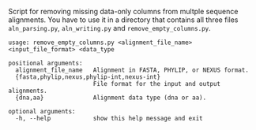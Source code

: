 Script for removing missing data-only columns from multple sequence alignments. You have to use it in a directory that contains all three files `aln_parsing.py`, `aln_writing.py` and `remove_empty_columns.py`. 
```
usage: remove_empty_columns.py <alignment_file_name> <input_file_format> <data_type

positional arguments:
  alignment_file_name   Alignment in FASTA, PHYLIP, or NEXUS format.
  {fasta,phylip,nexus,phylip-int,nexus-int}
                        File format for the input and output alignments.
  {dna,aa}              Alignment data type (dna or aa).

optional arguments:
  -h, --help            show this help message and exit

```
